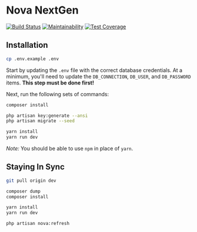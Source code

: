 # Nova NextGen

[![Build Status](https://app.chipperci.com/projects/3abd510d-9713-4155-9fed-f0fe30c08acc/status/dev)](https://app.chipperci.com/projects/3abd510d-9713-4155-9fed-f0fe30c08acc)
[![Maintainability](https://api.codeclimate.com/v1/badges/c13ee0758ec75510e170/maintainability)](https://codeclimate.com/github/anodyne/nova3/maintainability)
[![Test Coverage](https://api.codeclimate.com/v1/badges/c13ee0758ec75510e170/test_coverage)](https://codeclimate.com/github/anodyne/nova3/test_coverage)

## Installation

```bash
cp .env.example .env
```

Start by updating the `.env` file with the correct database credentials. At a minimum, you'll need to update the `DB_CONNECTION`, `DB_USER`, and `DB_PASSWORD` items. **This step must be done first!**

Next, run the following sets of commands:

```bash
composer install

php artisan key:generate --ansi
php artisan migrate --seed

yarn install
yarn run dev
```

*Note:* You should be able to use `npm` in place of `yarn`.

## Staying In Sync

```bash
git pull origin dev

composer dump
composer install

yarn install
yarn run dev

php artisan nova:refresh
```